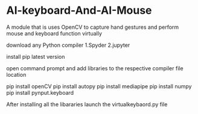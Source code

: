 # AI-keyboard-And-AI-Mouse
A module that is uses OpenCV to capture hand gestures and perform mouse and keyboard function virtually

download any Python compiler
1.Spyder
2.jupyter

install pip latest version 

open command prompt and add libraries to the respective compiler file location

pip install openCV
pip install autopy
pip install mediapipe
pip install numpy
pip install pynput.keyboard

After installing all the libararies launch the virtualkeybaord.py file
